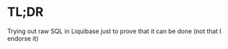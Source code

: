 # TL;DR

Trying out raw SQL in Liquibase just to prove that it can be done (not that I endorse it)

